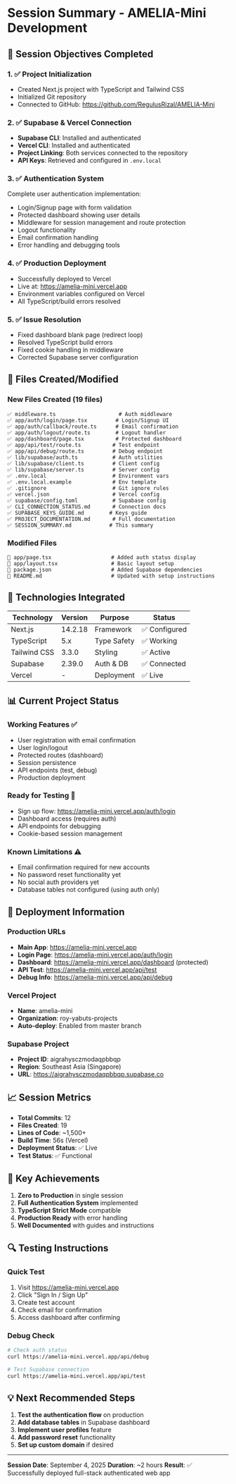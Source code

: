 # Session Summary - AMELIA-Mini Development

## 🎯 Session Objectives Completed

### 1. ✅ Project Initialization
- Created Next.js project with TypeScript and Tailwind CSS
- Initialized Git repository
- Connected to GitHub: https://github.com/RegulusRizal/AMELIA-Mini

### 2. ✅ Supabase & Vercel Connection
- **Supabase CLI**: Installed and authenticated
- **Vercel CLI**: Installed and authenticated  
- **Project Linking**: Both services connected to the repository
- **API Keys**: Retrieved and configured in `.env.local`

### 3. ✅ Authentication System
Complete user authentication implementation:
- Login/Signup page with form validation
- Protected dashboard showing user details
- Middleware for session management and route protection
- Logout functionality
- Email confirmation handling
- Error handling and debugging tools

### 4. ✅ Production Deployment
- Successfully deployed to Vercel
- Live at: https://amelia-mini.vercel.app
- Environment variables configured on Vercel
- All TypeScript/build errors resolved

### 5. ✅ Issue Resolution
- Fixed dashboard blank page (redirect loop)
- Resolved TypeScript build errors
- Fixed cookie handling in middleware
- Corrected Supabase server configuration

## 📁 Files Created/Modified

### New Files Created (19 files)
```
✅ middleware.ts                    # Auth middleware
✅ app/auth/login/page.tsx         # Login/Signup UI
✅ app/auth/callback/route.ts      # Email confirmation
✅ app/auth/logout/route.ts        # Logout handler
✅ app/dashboard/page.tsx          # Protected dashboard
✅ app/api/test/route.ts          # Test endpoint
✅ app/api/debug/route.ts         # Debug endpoint
✅ lib/supabase/auth.ts           # Auth utilities
✅ lib/supabase/client.ts         # Client config
✅ lib/supabase/server.ts         # Server config
✅ .env.local                     # Environment vars
✅ .env.local.example             # Env template
✅ .gitignore                     # Git ignore rules
✅ vercel.json                    # Vercel config
✅ supabase/config.toml           # Supabase config
✅ CLI_CONNECTION_STATUS.md       # Connection docs
✅ SUPABASE_KEYS_GUIDE.md        # Keys guide
✅ PROJECT_DOCUMENTATION.md       # Full documentation
✅ SESSION_SUMMARY.md            # This summary
```

### Modified Files
```
📝 app/page.tsx                   # Added auth status display
📝 app/layout.tsx                 # Basic layout setup  
📝 package.json                   # Added Supabase dependencies
📝 README.md                      # Updated with setup instructions
```

## 🔧 Technologies Integrated

| Technology | Version | Purpose | Status |
|------------|---------|---------|--------|
| Next.js | 14.2.18 | Framework | ✅ Configured |
| TypeScript | 5.x | Type Safety | ✅ Working |
| Tailwind CSS | 3.3.0 | Styling | ✅ Active |
| Supabase | 2.39.0 | Auth & DB | ✅ Connected |
| Vercel | - | Deployment | ✅ Live |

## 📊 Current Project Status

### Working Features ✅
- User registration with email confirmation
- User login/logout
- Protected routes (dashboard)
- Session persistence
- API endpoints (test, debug)
- Production deployment

### Ready for Testing 🧪
- Sign up flow: https://amelia-mini.vercel.app/auth/login
- Dashboard access (requires auth)
- API endpoints for debugging
- Cookie-based session management

### Known Limitations ⚠️
- Email confirmation required for new accounts
- No password reset functionality yet
- No social auth providers yet
- Database tables not configured (using auth only)

## 🚀 Deployment Information

### Production URLs
- **Main App**: https://amelia-mini.vercel.app
- **Login Page**: https://amelia-mini.vercel.app/auth/login
- **Dashboard**: https://amelia-mini.vercel.app/dashboard (protected)
- **API Test**: https://amelia-mini.vercel.app/api/test
- **Debug Info**: https://amelia-mini.vercel.app/api/debug

### Vercel Project
- **Name**: amelia-mini
- **Organization**: roy-yabuts-projects
- **Auto-deploy**: Enabled from master branch

### Supabase Project
- **Project ID**: aigrahysczmodaqpbbqp
- **Region**: Southeast Asia (Singapore)
- **URL**: https://aigrahysczmodaqpbbqp.supabase.co

## 📈 Session Metrics

- **Total Commits**: 12
- **Files Created**: 19
- **Lines of Code**: ~1,500+
- **Build Time**: 56s (Vercel)
- **Deployment Status**: ✅ Live
- **Test Status**: ✅ Functional

## 🎉 Key Achievements

1. **Zero to Production** in single session
2. **Full Authentication System** implemented
3. **TypeScript Strict Mode** compatible
4. **Production Ready** with error handling
5. **Well Documented** with guides and instructions

## 🔍 Testing Instructions

### Quick Test
1. Visit https://amelia-mini.vercel.app
2. Click "Sign In / Sign Up"
3. Create test account
4. Check email for confirmation
5. Access dashboard after confirming

### Debug Check
```bash
# Check auth status
curl https://amelia-mini.vercel.app/api/debug

# Test Supabase connection  
curl https://amelia-mini.vercel.app/api/test
```

## 💡 Next Recommended Steps

1. **Test the authentication flow** on production
2. **Add database tables** in Supabase dashboard
3. **Implement user profiles** feature
4. **Add password reset** functionality
5. **Set up custom domain** if desired

---

**Session Date**: September 4, 2025
**Duration**: ~2 hours
**Result**: ✅ Successfully deployed full-stack authenticated web app